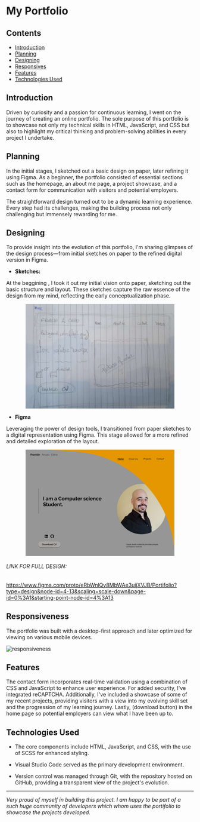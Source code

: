 










# My Portfolio

## Contents
- [Introduction](#project-overview)
- [Planning](#planning)
- [Designing](#designing)
- [Responsives](#responsiveness)
- [Features](#features)
- [Technologies Used](#technologies-used)


## Introduction
Driven by curiosity and a passion for continuous learning, I went on the journey of creating an online portfolio. The sole purpose of this portfolio is to showcase not only my technical skills in HTML, JavaScript, and CSS but also to highlight my critical thinking and problem-solving abilities in every project I undertake.

## Planning
In the initial stages, I sketched out a basic design on paper, later refining it using Figma. As a beginner, the portfolio consisted of essential sections such as the homepage, an about me page, a project showcase, and a contact form for communication with visitors and potential employers. 

The straightforward design turned out to be a dynamic learning experience. Every step had its challenges, making the building process not only challenging but immensely rewarding for me.

## Designing
To provide insight into the evolution of this portfolio, I'm sharing glimpses of the design process—from initial sketches on paper to the refined digital version in Figma.

* **Sketches:**

At the beggining , I took it out my initial vision onto paper, sketching out the basic structure and layout. These sketches capture the raw essence of the design from my mind, reflecting the early conceptualization phase.

  <div style="display: flex; justify-content: center">
      <img src="/assets/images/sketch-design-img/portifolio_sketch_page-0001.jpg" width="400"/>
  </div>



* **Figma**

Leveraging the power of design tools, I transitioned from paper sketches to a digital representation using Figma. This stage allowed for a more refined and detailed exploration of the layout.

<div style="display: flex; justify-content: center">
      <img src="/assets/images/figma-design-img/Portifolio_page-0001.jpg" width="400"/>
  </div>

###### LINK FOR FULL DESIGN:

https://www.figma.com/proto/eRbWnlQy8MbWAe3uijXVJB/Portifolio?type=design&node-id=4-13&scaling=scale-down&page-id=0%3A1&starting-point-node-id=4%3A13 

## Responsiveness

The portfolio was built with a desktop-first approach and later optimized for viewing on various mobile devices. 

![responsiveness](https://github.com/FranklinArruda/my-portifolio/assets/102427836/be078a3f-d146-44d3-918c-e3bde860481d)


## Features
The contact form incorporates real-time validation using a combination of CSS and JavaScript to enhance user experience. For added security, I've integrated reCAPTCHA. Additionally, I've included a showcase of some of my recent projects, providing visitors with a view into my evolving skill set and the progression of my learning journey. Lastly, (download button) in the home page so potential employers can view what I have been up to. 

## Technologies Used
* The core components include HTML, JavaScript, and CSS, with the use of SCSS for enhanced styling.

* Visual Studio Code served as the primary development environment. 

* Version control was managed through Git, with the repository hosted on GitHub, providing a transparent view of the project's evolution.

---

_Very proud of myself in building this project. I am happy to be part of a such huge community of developers which whom uses the portifolio to showcase the projects developed._



